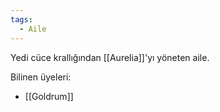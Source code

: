 ```yaml
---
tags:
  - Aile
---  
```

  
Yedi cüce krallığından [[Aurelia]]'yı yöneten aile.  
  
Bilinen üyeleri:  
- [[Goldrum]]